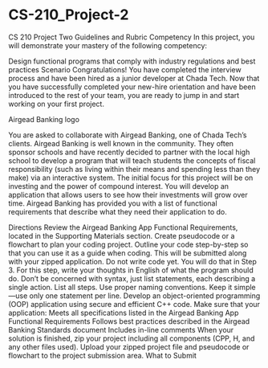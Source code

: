 # CS-210_Project-2

CS 210 Project Two Guidelines and Rubric
Competency
In this project, you will demonstrate your mastery of the following competency:

Design functional programs that comply with industry regulations and best practices
Scenario
Congratulations! You have completed the interview process and have been hired as a junior developer at Chada Tech. Now that you have successfully completed your new-hire orientation and have been introduced to the rest of your team, you are ready to jump in and start working on your first project.

Airgead Banking logo

You are asked to collaborate with Airgead Banking, one of Chada Tech’s clients. Airgead Banking is well known in the community. They often sponsor schools and have recently decided to partner with the local high school to develop a program that will teach students the concepts of fiscal responsibility (such as living within their means and spending less than they make) via an interactive system. The initial focus for this project will be on investing and the power of compound interest. You will develop an application that allows users to see how their investments will grow over time. Airgead Banking has provided you with a list of functional requirements that describe what they need their application to do.

Directions
Review the Airgead Banking App Functional Requirements, located in the Supporting Materials section. Create pseudocode or a flowchart to plan your coding project. Outline your code step-by-step so that you can use it as a guide when coding. This will be submitted along with your zipped application.
Do not write code yet. You will do that in Step 3. For this step, write your thoughts in English of what the program should do.
Don’t be concerned with syntax, just list statements, each describing a single action.
List all steps.
Use proper naming conventions.
Keep it simple—use only one statement per line.
Develop an object-oriented programming (OOP) application using secure and efficient C++ code. Make sure that your application:
Meets all specifications listed in the Airgead Banking App Functional Requirements
Follows best practices described in the Airgead Banking Standards document
Includes in-line comments
When your solution is finished, zip your project including all components (CPP, H, and any other files used).
Upload your zipped project file and pseudocode or flowchart to the project submission area.
What to Submit
